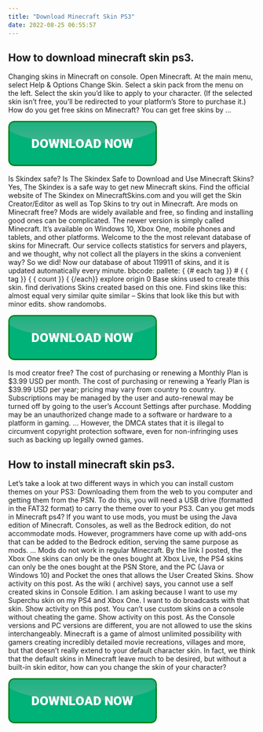 ```yaml
---
title: "Download Minecraft Skin PS3"
date: 2022-08-25 06:55:57
---
```


## How to download minecraft skin ps3.

Changing skins in Minecraft on console. Open Minecraft. At the main menu, select Help & Options Change Skin. Select a skin pack from the menu on the left. Select the skin you’d like to apply to your character. (If the selected skin isn’t free, you’ll be redirected to your platform’s Store to purchase it.) How do you get free skins on Minecraft? You can get free skins by …

[![button](https://github.com/minecraftbay/minecraftbay.github.io/blob/main/dlbutton.png?raw=true)](https://minecraftsync.com/download-minecraft-skin)


Is Skindex safe? Is The Skindex Safe to Download and Use Minecraft Skins? Yes, The Skindex is a safe way to get new Minecraft skins. Find the official website of The Skindex on MinecraftSkins.com and you will get the Skin Creator/Editor as well as Top Skins to try out in Minecraft.
Are mods on Minecraft free? Mods are widely available and free, so finding and installing good ones can be complicated. The newer version is simply called Minecraft. It’s available on Windows 10, Xbox One, mobile phones and tablets, and other platforms.
Welcome to the the most relevant database of skins for Minecraft. Our service collects statistics for servers and players, and we thought, why not collect all the players in the skins a convenient way? So we did! Now our database of about 119911 of skins, and it is updated automatically every minute.
bbcode: pallete: { {# each tag }} # { { tag }} { { count }} { {/each}} explore origin 0 Base skins used to create this skin. find derivations Skins created based on this one. Find skins like this: almost equal very similar quite similar – Skins that look like this but with minor edits. show randomobs.

[![button](https://github.com/minecraftbay/minecraftbay.github.io/blob/main/dlbutton.png?raw=true)](https://minecraftsync.com/download-minecraft-skin)


Is mod creator free? The cost of purchasing or renewing a Monthly Plan is $3.99 USD per month. The cost of purchasing or renewing a Yearly Plan is $39.99 USD per year; pricing may vary from country to country. Subscriptions may be managed by the user and auto-renewal may be turned off by going to the user’s Account Settings after purchase.
Modding may be an unauthorized change made to a software or hardware to a platform in gaming. … However, the DMCA states that it is illegal to circumvent copyright protection software, even for non-infringing uses such as backing up legally owned games.

## How to install minecraft skin ps3.

Let’s take a look at two different ways in which you can install custom themes on your PS3: Downloading them from the web to you computer and getting them from the PSN. To do this, you will need a USB drive (formatted in the FAT32 format) to carry the theme over to your PS3.
Can you get mods in Minecraft ps4? If you want to use mods, you must be using the Java edition of Minecraft. Consoles, as well as the Bedrock edition, do not accommodate mods. However, programmers have come up with add-ons that can be added to the Bedrock edition, serving the same purpose as mods. … Mods do not work in regular Minecraft.
By the link I posted, the Xbox One skins can only be the ones bought at Xbox Live, the PS4 skins can only be the ones bought at the PSN Store, and the PC (Java or Windows 10) and Pocket the ones that allows the User Created Skins. Show activity on this post. As the wiki ( archive) says, you cannot use a self created skins in Console Edition.
I am asking because I want to use my Superchu skin on my PS4 and Xbox One. I want to do broadcasts with that skin. Show activity on this post. You can’t use custom skins on a console without cheating the game. Show activity on this post. As the Console versions and PC versions are different, you are not allowed to use the skins interchangeably.
Minecraft is a game of almost unlimited possibility with gamers creating incredibly detailed movie recreations, villages and more, but that doesn’t really extend to your default character skin. In fact, we think that the default skins in Minecraft leave much to be desired, but without a built-in skin editor, how can you change the skin of your character?


[![button](https://github.com/minecraftbay/minecraftbay.github.io/blob/main/dlbutton.png?raw=true)](https://minecraftsync.com/download-minecraft-skin)